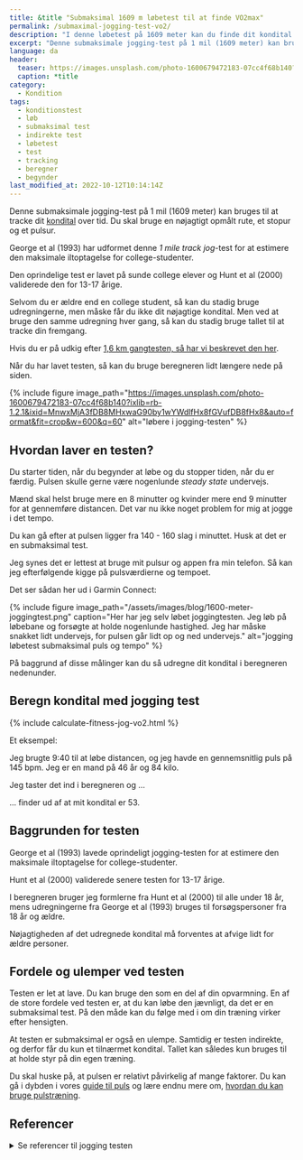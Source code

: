 ```yaml
---
title: &title "️Submaksimal 1609 m løbetest til at finde VO2max"
permalink: /submaximal-jogging-test-vo2/
description: "I denne løbetest på 1609 meter kan du finde dit kondital og VO2max. Du skal bare bruge en nøjagtigt opmålt rute, et stopur og et pulsur."
excerpt: "Denne submaksimale jogging-test på 1 mil (1609 meter) kan bruges til at tracke dit kondital over tid. Du skal bruge en nøjagtigt opmålt rute, et stopur og et pulsur."
language: da
header:
  teaser: https://images.unsplash.com/photo-1600679472183-07cc4f68b140?ixlib=rb-1.2.1&ixid=MnwxMjA3fDB8MHxwaG90by1wYWdlfHx8fGVufDB8fHx8&auto=format&fit=crop&h=300&w=400&q=10
  caption: *title
category:
  - Kondition
tags:
  - konditionstest
  - løb
  - submaksimal test
  - indirekte test
  - løbetest
  - test
  - tracking
  - beregner
  - begynder
last_modified_at: 2022-10-12T10:14:14Z
---
```


Denne submaksimale jogging-test på 1 mil (1609 meter) kan bruges til at tracke dit [kondital](/kondital/) over tid. Du skal bruge en nøjagtigt opmålt rute, et stopur og et pulsur.

George et al (1993) har udformet denne _1 mile track jog_-test for at estimere den maksimale iltoptagelse for college-studenter.

Den oprindelige test er lavet på sunde college elever og Hunt et al (2000) validerede den for 13-17 årige.

Selvom du er ældre end en college student, så kan du stadig bruge udregningerne, men måske får du ikke dit nøjagtige kondital. Men ved at bruge den samme udregning hver gang, så kan du stadig bruge tallet til at tracke din fremgang.

Hvis du er på udkig efter [1,6 km gangtesten, så har vi beskrevet den her](/gaatest/).

Når du har lavet testen, så kan du bruge beregneren lidt længere nede på siden.

{% include figure image_path="https://images.unsplash.com/photo-1600679472183-07cc4f68b140?ixlib=rb-1.2.1&ixid=MnwxMjA3fDB8MHxwaG90by1wYWdlfHx8fGVufDB8fHx8&auto=format&fit=crop&w=600&q=60" alt="løbere i jogging-testen" %}

## Hvordan laver en testen?

Du starter tiden, når du begynder at løbe og du stopper tiden, når du er færdig. Pulsen skulle gerne være nogenlunde _steady state_ undervejs.

Mænd skal helst bruge mere en 8 minutter og kvinder mere end 9 minutter for at gennemføre distancen. Det var nu ikke noget problem for mig at jogge i det tempo.

Du kan gå efter at pulsen ligger fra 140 - 160 slag i minuttet. Husk at det er en submaksimal test.

Jeg synes det er lettest at bruge mit pulsur og appen fra min telefon. Så kan jeg efterfølgende kigge på pulsværdierne og tempoet.

Det ser sådan her ud i Garmin Connect:

{% include figure image_path="/assets/images/blog/1600-meter-joggingtest.png" caption="Her har jeg selv løbet joggingtesten. Jeg løb på løbebane og forsøgte at holde nogenlunde hastighed. Jeg har måske snakket lidt undervejs, for pulsen går lidt op og ned undervejs." alt="jogging løbetest submaksimal puls og tempo" %}

På baggrund af disse målinger kan du så udregne dit kondital i beregneren nedenunder.

## Beregn kondital med jogging test

{% include calculate-fitness-jog-vo2.html %}

Et eksempel:

Jeg brugte 9:40 til at løbe distancen, og jeg havde en gennemsnitlig puls på 145 bpm. Jeg er en mand på 46 år og 84 kilo.

Jeg taster det ind i beregneren og ...

... finder ud af at mit kondital er 53.

## Baggrunden for testen

George et al (1993) lavede oprindeligt jogging-testen for at estimere den maksimale iltoptagelse for college-studenter.

Hunt et al (2000) validerede senere testen for 13-17 årige.

I beregneren bruger jeg formlerne fra Hunt et al (2000) til alle under 18 år, mens udregningerne fra George et al (1993) bruges til forsøgspersoner fra 18 år og ældre.

Nøjagtigheden af det udregnede kondital må forventes at afvige lidt for ældre personer.

## Fordele og ulemper ved testen

Testen er let at lave. Du kan bruge den som en del af din opvarmning. En af de store fordele ved testen er, at du kan løbe den jævnligt, da det er en submaksimal test. På den måde kan du følge med i om din træning virker efter hensigten.

At testen er submaksimal er også en ulempe. Samtidig er testen indirekte, og derfor får du kun et tilnærmet kondital. Tallet kan således kun bruges til at holde styr på din egen træning.

Du skal huske på, at pulsen er relativt påvirkelig af mange faktorer. Du kan gå i dybden i vores [guide til puls](/puls/) og lære endnu mere om, [hvordan du kan bruge pulstræning](/pulstraenining).

## Referencer

<details markdown="1">
  <summary>Se referencer til jogging testen</summary>

- Ferrar, Katia, Harrison Evans, Ashleigh Smith, Gaynor Parfitt, og Roger Eston. 2014. “A Systematic Review and Meta-Analysis of Submaximal Exercise-Based Equations to Predict Maximal Oxygen Uptake in Young People”. Pediatric exercise science 26 (april). <https://doi.org/10.1123/pes.2013-0153>.
- George, James, P. Vehrs, Phillip Allsen, Gilbert Fellingham, og A. Fisher. 1993. “VO2 max estimation from a submaximal 1-mile track jog for fit college age individuals”. Medicine and science in sports and exercise 25 (april): 401–6. <https://doi.org/10.1249/00005768-199303000-00017>.
- Hunt, Brian, James George, P. Vehrs, A. Fisher, og Gilbert Fellingham. 2000. “Validity of a Submaximal 1-Mile Track Jog Test in Predicting VO 2 max in Fit Teenagers”. Pediatric exercise science 12 (februar): 80–90. <https://doi.org/10.1123/pes.12.1.80>.
</details>
